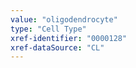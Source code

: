```yaml
---
value: "oligodendrocyte"
type: "Cell Type"
xref-identifier: "0000128"
xref-dataSource: "CL"
---
```

